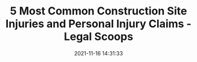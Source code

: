 ---
"title": "5 Most Common Construction Site Injuries and Personal Injury Claims - Legal Scoops"
"date": "2021-11-16 14:31:33"
"feed_name": "GOOGLENEWSCONSTRUCTION"
"feed_website": "https://news.google.com/search?q=construction%2Bincident&hl=en-US&gl=US&ceid=US:en"
"feed_rss": "https://news.google.com/rss/search?q=construction%2Bincident&hl=en-US&gl=US&ceid=US:en"
"link": "https://www.legalscoops.com/5-most-common-construction-site-injuries-and-personal-injury-claims/"
"source": "{'href': 'https://www.legalscoops.com', 'title': 'Legal Scoops'}"
"file": "_posts/2021-1-1-734f9b8c4e137bef92c638a5587d790cd9504ceb.md"
"accident": "1"
"drilling": "0"
"dead": "0"
"injured": "0"
"arrested": "0"
"place": "unknown place"
"where": "unknown site"
"causes": "unknown"
"place_uri": "unknown place"
---